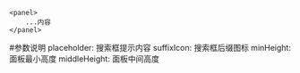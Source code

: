 ```vue
<panel>
	...内容
</panel>
```

#参数说明
placeholder: 搜索框提示内容
suffixIcon:  搜索框后缀图标
minHeight: 	 面板最小高度
middleHeight: 面板中间高度